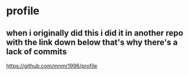 # profile

## when i originally did this i did it in another repo with the link down below that's why there's a lack of commits

https://github.com/mnmr1996/profile

